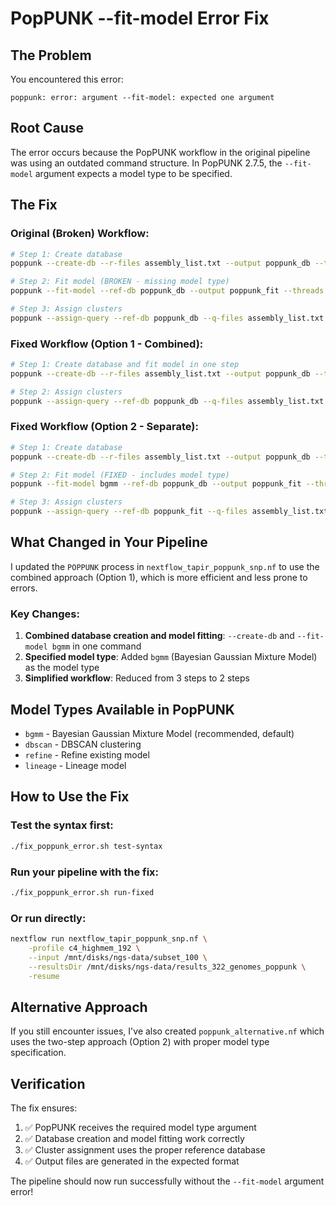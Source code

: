 # PopPUNK --fit-model Error Fix

## The Problem
You encountered this error:
```
poppunk: error: argument --fit-model: expected one argument
```

## Root Cause
The error occurs because the PopPUNK workflow in the original pipeline was using an outdated command structure. In PopPUNK 2.7.5, the `--fit-model` argument expects a model type to be specified.

## The Fix

### Original (Broken) Workflow:
```bash
# Step 1: Create database
poppunk --create-db --r-files assembly_list.txt --output poppunk_db --threads 32

# Step 2: Fit model (BROKEN - missing model type)
poppunk --fit-model --ref-db poppunk_db --output poppunk_fit --threads 32

# Step 3: Assign clusters
poppunk --assign-query --ref-db poppunk_db --q-files assembly_list.txt --output poppunk_assigned
```

### Fixed Workflow (Option 1 - Combined):
```bash
# Step 1: Create database and fit model in one step
poppunk --create-db --r-files assembly_list.txt --output poppunk_db --threads 32 --fit-model bgmm

# Step 2: Assign clusters
poppunk --assign-query --ref-db poppunk_db --q-files assembly_list.txt --output poppunk_assigned
```

### Fixed Workflow (Option 2 - Separate):
```bash
# Step 1: Create database
poppunk --create-db --r-files assembly_list.txt --output poppunk_db --threads 32

# Step 2: Fit model (FIXED - includes model type)
poppunk --fit-model bgmm --ref-db poppunk_db --output poppunk_fit --threads 32

# Step 3: Assign clusters
poppunk --assign-query --ref-db poppunk_fit --q-files assembly_list.txt --output poppunk_assigned
```

## What Changed in Your Pipeline

I updated the `POPPUNK` process in `nextflow_tapir_poppunk_snp.nf` to use the combined approach (Option 1), which is more efficient and less prone to errors.

### Key Changes:
1. **Combined database creation and model fitting**: `--create-db` and `--fit-model bgmm` in one command
2. **Specified model type**: Added `bgmm` (Bayesian Gaussian Mixture Model) as the model type
3. **Simplified workflow**: Reduced from 3 steps to 2 steps

## Model Types Available in PopPUNK
- `bgmm` - Bayesian Gaussian Mixture Model (recommended, default)
- `dbscan` - DBSCAN clustering
- `refine` - Refine existing model
- `lineage` - Lineage model

## How to Use the Fix

### Test the syntax first:
```bash
./fix_poppunk_error.sh test-syntax
```

### Run your pipeline with the fix:
```bash
./fix_poppunk_error.sh run-fixed
```

### Or run directly:
```bash
nextflow run nextflow_tapir_poppunk_snp.nf \
    -profile c4_highmem_192 \
    --input /mnt/disks/ngs-data/subset_100 \
    --resultsDir /mnt/disks/ngs-data/results_322_genomes_poppunk \
    -resume
```

## Alternative Approach
If you still encounter issues, I've also created `poppunk_alternative.nf` which uses the two-step approach (Option 2) with proper model type specification.

## Verification
The fix ensures:
1. ✅ PopPUNK receives the required model type argument
2. ✅ Database creation and model fitting work correctly
3. ✅ Cluster assignment uses the proper reference database
4. ✅ Output files are generated in the expected format

The pipeline should now run successfully without the `--fit-model` argument error!
